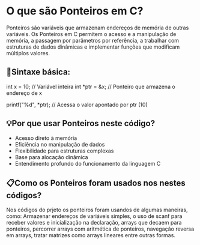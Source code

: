 # O que são Ponteiros em C?
Ponteiros são variáveis que armazenam endereços de memória de outras variáveis. Os Ponteiros em C permitem
o acesso e a manipulação de memória, a passagem por parâmetros por referência, a trabalhar com estruturas de
dados dinâmicas e implementar funções que modificam múltiplos valores.


## 🎯Sintaxe básica:
int x = 10;     // Variável inteira
int *ptr = &x;  // Ponteiro que armazena o endereço de x

printf("%d", *ptr);  // Acessa o valor apontado por ptr (10)


## 💡Por que usar Ponteiros neste código?
* Acesso direto à memória
* Eficiência no manipulação de dados
* Flexibilidade para estruturas complexas
* Base para alocação dinâmica
* Entendimento profundo do funcionamento da linguagem C
 

## 📋Como os Ponteiros foram usados nos nestes códigos?
Nos códigos do prjeto os ponteiros foram usandos de algumas maneiras, como: Armazenar endereços de variáveis simples,
o uso de scanf para receber valores e inicialização na declaração, arrays que decaem para ponteiros, percorrer arrays 
com aritmética de ponteiros, navegação reversa em arrays, tratar matrizes como arrays lineares entre outras formas.
